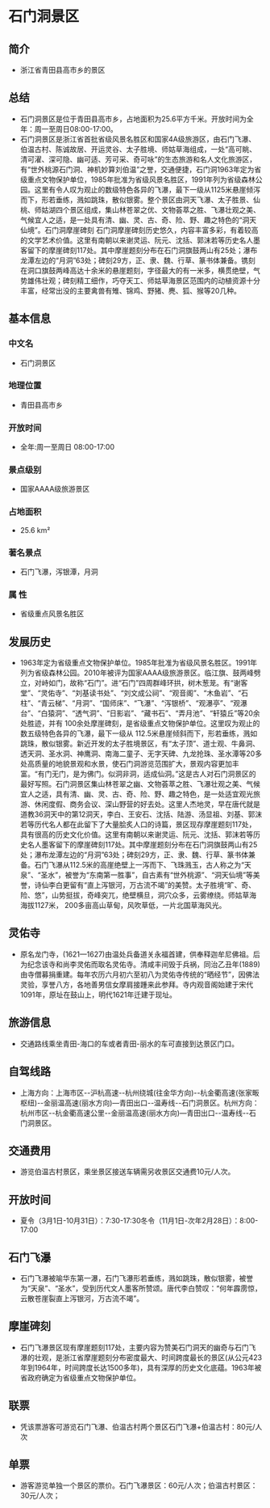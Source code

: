 # 石门洞景区
## 简介
- 浙江省青田县高市乡的景区
## 总结
- 石门洞景区是位于青田县高市乡，占地面积为25.6平方千米。开放时间为全年：周一至周日08:00-17:00。
- 石门洞景区是浙江省首批省级风景名胜区和国家4A级旅游区，由石门飞瀑、伯温古村、陈诚故居、开运灵谷、太子胜境、师姑草海组成，一处“高可眺、清可濯、深可隐、幽可适、芳可采、奇可咏”的生态旅游和名人文化旅游区，有“世外桃源石门洞、神机妙算刘伯温”之誉，交通便捷，石门洞1963年定为省级重点文物保护单位，1985年批准为省级风景名胜区，1991年列为省级森林公园。这里有令人叹为观止的数级特色各异的飞瀑，最下一级从1125米悬崖倾泻而下，形若垂练，溅如跳珠，散似银雾。整个景区由洞天飞瀑、太子胜景、仙桃、师姑湖四个景区组成，集山林苍翠之优、文物荟萃之胜、飞瀑壮观之美、气候宜人之适，是一处具有清、幽、灵、古、奇、险、野、趣之特色的“洞天仙境”。石门洞摩崖碑刻 石门洞摩崖碑刻历史悠久，内容丰富多彩，有着较高的文学艺术价值。这里有南朝以来谢灵运、阮元、沈括、郭沫若等历史名人墨客留下的摩崖碑刻117处。其中摩崖题刻分布在石门洞旗鼓两山有25处；瀑布龙潭左边的“月洞”63处；碑刻29方，正、隶、魏、行草、篆书体兼备。镌刻在洞口旗鼓两峰高达十余米的悬崖题刻，字径最大的有一米多，横贯绝壁，气势雄伟壮观；碑刻精工细作，巧夺天工、师姑草海景区范围内的动植资源十分丰富，经常出没的主要禽兽有雉、锦鸡、野猪、麂、狐、猴等20几种。
## 基本信息
### 中文名
- 石门洞景区
### 地理位置
- 青田县高市乡
### 开放时间
- 全年:周一至周日 08:00-17:00
### 景点级别
- 国家AAAA级旅游景区
### 占地面积
- 25.6 km²
### 著名景点
- 石门飞瀑，泻银潭，月洞
### 属    性
- 省级重点风景名胜区
## 发展历史
- 1963年定为省级重点文物保护单位。1985年批准为省级风景名胜区。1991年列为省级森林公园。2010年被评为国家AAAA级旅游景区。临江旗、鼓两峰劈立，对峙如门，故称“石门”。进“石门”四周群峰环拱，树木葱茏。有“谢客堂”、“灵佑寺”、“刘基读书处”、“刘文成公祠”、“观音阁”、“木鱼岩”、“石柱”、“青云梯”、“月洞”、“国师床”、“飞瀑”、“泻银桥”、“观瀑亭”、“观瀑台”、“白猿洞”、“透气洞”、“日影岩”、“藏书石”、“弄月池”、“轩猿丘”等20余处胜迹，并有 100余处摩崖碑刻，是省级重点文物保护单位。这里叹为观止的数五级特色各异的飞瀑，最下一级从 112.5米悬崖倾斜而下，形若垂练，溅如跳珠，散似银雾。新近开发的太子胜境景区，有“太子顶”、道士观、牛鼻洞、透天洞、圣水洞、神鹰洞、南海二童子、无字天碑、九龙抢珠、圣水潭等20多处高质量的地貌景观和水景，使石门洞游览范围扩大，景观内容更加丰富。“有门无门，是为佛门。似洞非洞，适成仙洞。”这是古人对石门洞景区的最好写照。石门洞景区集山林苍翠之幽、文物荟萃之胜、飞瀑壮观之美、气候宜人之适，具有清、幽、灵、古、奇、险、野、趣之特色，是一处适宜观光旅游、休闲度假、商务会议、深山野营的好去处。这里人杰地灵，早在唐代就是道教36洞天中的第12洞天，李白、王安石、沈括、陆游、汤显祖、刘基、郭沫若等历代名人都在此留下了大量脍炙人口的诗篇，景区现存摩崖题刻117处，具有很高的历史文化价值。这里有南朝以来谢灵运、阮元、沈括、郭沫若等历史名人墨客留下的摩崖碑刻117处。其中摩崖题刻分布在石门洞旗鼓两山有25处；瀑布龙潭左边的“月洞”63处；碑刻29方，正、隶、魏、行草、篆书体兼备。石门飞瀑从112.5米的高崖绝壁上一泻而下、飞珠溅玉，古人称之为“天泉”、“圣水”，被誉为“东南第一胜事”，自古素有“世外桃源”、“洞天仙境”等美誉，诗仙李白更留有“直上泻银河，万古流不竭”的美赞。太子胜境“旷、奇、险、悠”，山势挺拔，奇峰突兀，绝壁横旦，洞穴众多，云雾缭绕。师姑草海海拔1127米， 200多亩高山草甸，风吹草低，一片北国草海风光。
## 灵佑寺
- 原名龙门寺，(1621—1627)由温处兵备道关永福首建，供奉释迦牟尼佛祖。后为纪念该寺和尚李灵佑而取名灵佑寺。清咸丰间毁于兵祸，同治乙丑年(1889)由寺僧募捐重建。每年农历六月初六至初八为灵佑寺传统的“晒经节”，因佛法灵验，享誉八方，各地善男信女摩肩接踵来此参拜。寺内观音阁始建于宋代1091年，原址在鼓山上，明代1621年迁建于现址。
## 旅游信息
- 交通路线乘坐青田-海口的车或者青田-丽水的车可直接到达景区门口。
## 自驾线路
- 上海方向：上海市区--沪杭高速--杭州绕城(往金华方向)--杭金衢高速(张家畈枢纽)--金丽温高速(丽水方向)—青田出口--温寿线--石门洞景区。杭州方向：杭州市区--杭金衢高速公里--金丽温高速(丽水方向)—青田出口--温寿线--石门洞景区。
## 交通费用
- 游览伯温古村景区，乘坐景区接送车辆需另收景区交通费10元/人次。
## 开放时间
- 夏令（3月1日-10月31日）：7:30-17:30冬令（11月1日-次年2月28日）：8:00-17:00
## 石门飞瀑
- 石门飞瀑被喻华东第一瀑，石门飞瀑形若垂练，溅如跳珠，散似银雾，被誉为“天泉”、“圣水”，受到历代文人墨客所赞颂。唐代李白赞叹：“何年霹雳惊，云散苍崖裂直上泻银河，万古流不竭”。
## 摩崖碑刻
- 石门飞瀑景区现有摩崖题刻117处，主要内容为赞美石门洞天的幽奇与石门飞瀑的壮观，是浙江省摩崖题刻分布密度最大、时间跨度最长的景区(从公元423年到1964年，时间跨度长达1500多年)，具有深厚的历史文化底蕴。1963年被省政府确定为省级重点文物保护单位。
## 联票
- 凭该票游客可游览石门飞瀑、伯温古村两个景区石门飞瀑+伯温古村：80元/人次
## 单票
- 游客游览单独一个景区的票价。石门飞瀑景区：60元/人次；伯温古村景区：30元/人次；